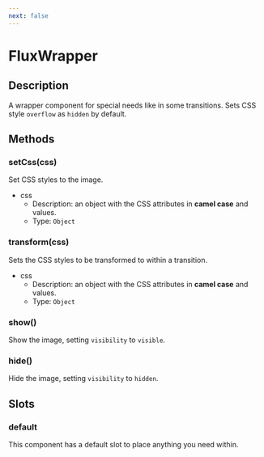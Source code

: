 ```yaml
---
next: false
---
```


# FluxWrapper

## Description

A wrapper component for special needs like in some transitions. Sets CSS style `overflow` as `hidden` by default.

## Methods

### setCss(css)

Set CSS styles to the image.

- css
  - Description: an object with the CSS attributes in **camel case** and values.
  - Type: `Object`

### transform(css)

Sets the CSS styles to be transformed to within a transition.

- css
  - Description: an object with the CSS attributes in **camel case** and values.
  - Type: `Object`

### show()

Show the image, setting `visibility` to `visible`.

### hide()

Hide the image, setting `visibility` to `hidden`.

## Slots

### default

This component has a default slot to place anything you need within.
